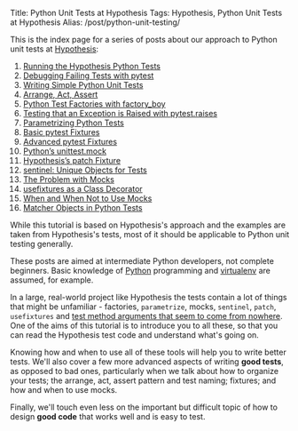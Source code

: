 Title: Python Unit Tests at Hypothesis
Tags: Hypothesis, Python Unit Tests at Hypothesis
Alias: /post/python-unit-testing/

This is the index page for a series of posts about our approach to Python unit
tests at [Hypothesis](https://hypothes.is/):

<ol>
    <li><a href="/2017/01/16/running-the-h-tests/">Running the Hypothesis Python Tests</a></li>
    <li><a href="/2017/01/28/debugging-tests/">Debugging Failing Tests with pytest</a></li>
    <li><a href="/2017/01/28/writing-tests/">Writing Simple Python Unit Tests</a></li>
    <li><a href="/2017/01/29/arrange-act-assert/">Arrange, Act, Assert</a></li>
    <li><a href="/2017/01/29/factories/">Python Test Factories with factory_boy</a></li>
    <li><a href="/2017/01/29/testing-that-exceptions-are-raised/">Testing that an Exception is Raised with pytest.raises</a></li>
    <li><a href="/2017/01/31/parametrize/">Parametrizing Python Tests</a></li>
    <li><a href="/2017/02/02/fixtures/">Basic pytest Fixtures</a></li>
    <li><a href="/2017/02/12/advanced-fixtures/">Advanced pytest Fixtures</a></li>
    <li><a href="/2017/03/17/mock/">Python’s unittest.mock</a></li>
    <li><a href="/2017/03/17/patch/">Hypothesis’s patch Fixture</a></li>
    <li><a href="/2017/03/17/sentinel/">sentinel: Unique Objects for Tests</a></li>
    <li><a href="/2017/03/17/the-problem-with-mocks/">The Problem with Mocks</a></li>
    <li><a href="/2017/03/17/usefixtures-class-decorator/">usefixtures as a Class Decorator</a></li>
    <li><a href="/2017/04/25/when-to-use-mocks/">When and When Not to Use Mocks</a></li>
    <li><a href="/2017/05/12/matchers/">Matcher Objects in Python Tests</a></li>
</ol>

While this tutorial is based on Hypothesis's approach and the examples are
taken from Hypothesis's tests, most of it should be applicable to Python unit
testing generally.

These posts are aimed at intermediate Python developers, not complete beginners.
Basic knowledge of [Python](https://www.python.org/) programming and
[virtualenv](https://virtualenv.pypa.io/) are assumed, for example.

In a large, real-world project like Hypothesis the tests contain a lot of
things that might be unfamiliar - factories, `parametrize`, mocks, `sentinel`,
`patch`, `usefixtures` and [test method arguments that seem to come from nowhere](./python-unit-tests-at-hypothesis/_posts/2017-02-02-fixtures.md).
One of the aims of this tutorial is to introduce you to all these, so that you
can read the Hypothesis test code and understand what's going on.

Knowing how and when to use all of these tools will help you to write better
tests. We'll also cover a few more advanced aspects of writing **good tests**,
as opposed to bad ones, particularly when we talk about how to organize your
tests; the arrange, act, assert pattern and test naming; fixtures; and how and
when to use mocks.

Finally, we'll touch even less on the important but difficult topic of how to
design **good code** that works well and is easy to test.
